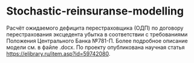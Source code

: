 # Stochastic-reinsuranse-modelling
Расчёт ожидаемого дефицита перестраховщика (ОДП) по договору перестрахования эксцедента убытка в соответствии с требованиями Положения Центрального Банка №781-П.
Более подробное описание модели см. в файле .docx. 
По проекту опубликована научная статья https://elibrary.ru/item.asp?id=59742080.
